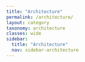 ```yaml
---
title: "Architecture"
permalink: /architecture/
layout: category
taxonomy: architecture
classes: wide
sidebar:
  title: "Architecture"
  nav: sidebar-architecture
---
```

